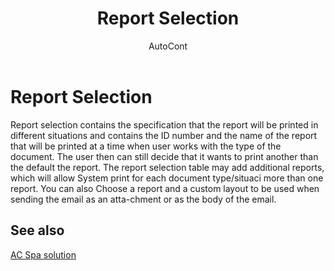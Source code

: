 ﻿---
    title: "Report Selection"
    author: AutoCont
    ms.date: 04/30/2018
    ms.topic: article
    ms.prod: dynamics-nav-2017
    ms.contentlocale: en
    ms.lasthandoff: 04/30/2018
---

# Report Selection

Report selection contains the specification that the report will be printed in different situations and contains the ID number and the name of the report that will be printed at a time when user works with the type of the document.
The user then can still decide that it wants to print another than the default the report. The report selection table may add additional reports, which will allow System print for each document type/situaci more than one report. 
You can also Choose a report and a custom layout to be used when sending the email as an atta-chment or as the body of the email. 



## <a name="see-also"></a>See also
[AC Spa solution](ac-spa-solution.md)